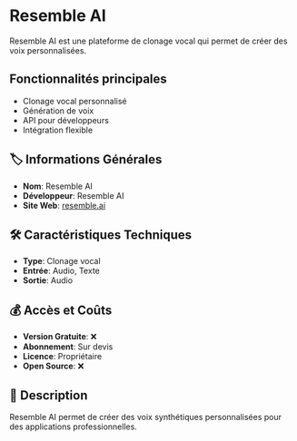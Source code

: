 # Resemble AI

Resemble AI est une plateforme de clonage vocal qui permet de créer des voix personnalisées.

## Fonctionnalités principales

- Clonage vocal personnalisé
- Génération de voix
- API pour développeurs
- Intégration flexible

## 🏷️ Informations Générales
- **Nom**: Resemble AI
- **Développeur**: Resemble AI
- **Site Web**: [resemble.ai](https://resemble.ai)

## 🛠️ Caractéristiques Techniques
- **Type**: Clonage vocal
- **Entrée**: Audio, Texte
- **Sortie**: Audio

## 💰 Accès et Coûts
- **Version Gratuite**: ❌
- **Abonnement**: Sur devis
- **Licence**: Propriétaire
- **Open Source**: ❌

## 📝 Description
Resemble AI permet de créer des voix synthétiques personnalisées pour des applications professionnelles. 